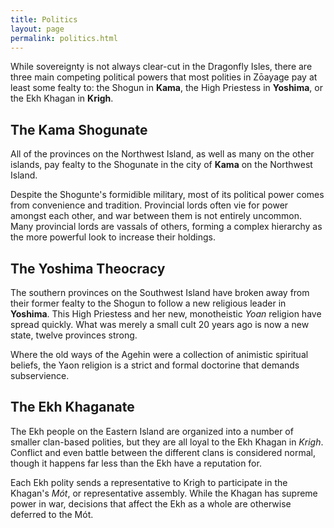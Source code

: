 ```yaml
---
title: Politics
layout: page
permalink: politics.html
---
```


While sovereignty is not always clear-cut in the Dragonfly Isles, there are
three main competing political powers that most polities in Zōayage pay at
least some fealty to: the Shogun in **Kama**, the High Priestess in
**Yoshima**, or the Ekh Khagan in **Krigh**.

## The Kama Shogunate

All of the provinces on the Northwest Island, as well as many on the other
islands, pay fealty to the Shogunate in the city of **Kama** on the Northwest
Island.

Despite the Shogunte's formidible military, most of its political power
comes from convenience and tradition. Provincial lords often vie for
power amongst each other, and war between them is not entirely uncommon.
Many provincial lords are vassals of others, forming a complex hierarchy
as the more powerful look to increase their holdings.

## The Yoshima Theocracy

The southern provinces on the Southwest Island have broken away from their
former fealty to the Shogun to follow a new religious leader in **Yoshima**.
This High Priestess and her new, monotheistic _Yoan_ religion have spread
quickly. What was merely a small cult 20 years ago is now a new state, twelve
provinces strong.

Where the old ways of the Agehin were a collection of animistic spiritual
beliefs, the Yaon religion is a strict and formal doctorine that demands
subservience.

## The Ekh Khaganate

The Ekh people on the Eastern Island are organized into a number of smaller
clan-based polities, but they are all loyal to the Ekh Khagan in *Krigh*.
Conflict and even battle between the different clans is considered normal,
though it happens far less than the Ekh have a reputation for.

Each Ekh polity sends a representative to Krigh to participate in the Khagan's
_Mót_, or representative assembly. While the Khagan has supreme power in war,
decisions that affect the Ekh as a whole are otherwise deferred to the Mót.
